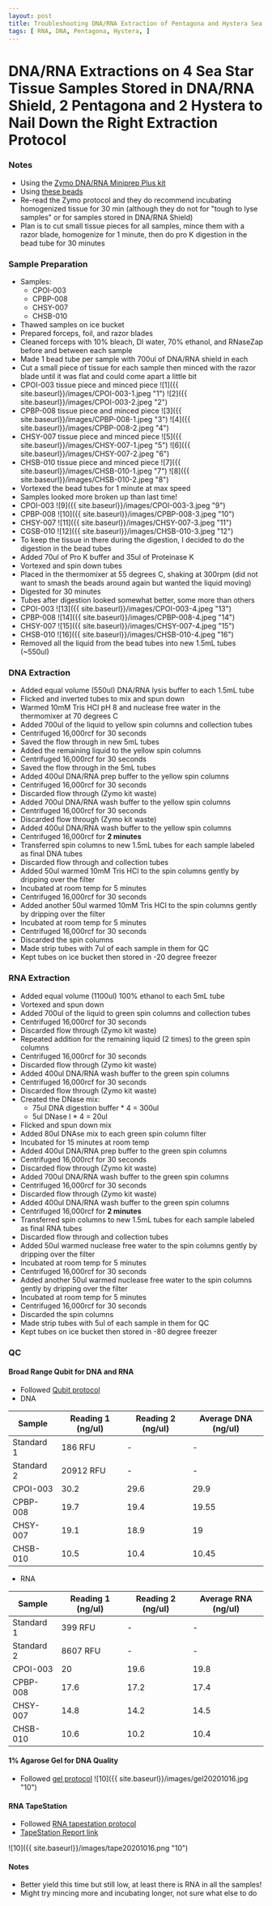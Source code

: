 ```yaml
---
layout: post
title: Troubleshooting DNA/RNA Extraction of Pentagona and Hystera Sea Stars
tags: [ RNA, DNA, Pentagona, Hystera, ]
---
```


# DNA/RNA Extractions on 4 Sea Star Tissue Samples Stored in DNA/RNA Shield, 2 Pentagona and 2 Hystera to Nail Down the Right Extraction Protocol

### Notes

- Using the [Zymo DNA/RNA Miniprep Plus kit](https://www.zymoresearch.com/collections/quick-dna-rna-kits/products/quick-dna-rna-miniprep-plus-kit)
- Using [these beads](https://www.fishersci.com/shop/products/bead-tube-2ml-0-5mm-glass-50pk/15340152)
- Re-read the Zymo protocol and they do recommend incubating homogenized tissue for 30 min (although they do not for "tough to lyse samples" or for samples stored in DNA/RNA Shield)
- Plan is to cut small tissue pieces for all samples, mince them with a razor blade, homogenize for 1 minute, then do pro K digestion in the bead tube for 30 minutes

### Sample Preparation

- Samples:
  - CPOI-003
  - CPBP-008
  - CHSY-007
  - CHSB-010
- Thawed samples on ice bucket
- Prepared forceps, foil, and razor blades
- Cleaned forceps with 10% bleach, DI water, 70% ethanol, and RNaseZap before and between each sample
- Made 1 bead tube per sample with 700ul of DNA/RNA shield in each
- Cut a small piece of tissue for each sample then minced with the razor blade until it was flat and could come apart a little bit
- CPOI-003 tissue piece and minced piece
![1]({{ site.baseurl}}/images/CPOI-003-1.jpeg "1")
![2]({{ site.baseurl}}/images/CPOI-003-2.jpeg "2")
- CPBP-008 tissue piece and minced piece
![3]({{ site.baseurl}}/images/CPBP-008-1.jpeg "3")
![4]({{ site.baseurl}}/images/CPBP-008-2.jpeg "4")
- CHSY-007 tissue piece and minced piece
![5]({{ site.baseurl}}/images/CHSY-007-1.jpeg "5")
![6]({{ site.baseurl}}/images/CHSY-007-2.jpeg "6")
- CHSB-010 tissue piece and minced piece
![7]({{ site.baseurl}}/images/CHSB-010-1.jpeg "7")
![8]({{ site.baseurl}}/images/CHSB-010-2.jpeg "8")
- Vortexed the bead tubes for 1 minute at max speed
- Samples looked more broken up than last time!
- CPOI-003
![9]({{ site.baseurl}}/images/CPOI-003-3.jpeg "9")
- CPBP-008
![10]({{ site.baseurl}}/images/CPBP-008-3.jpeg "10")
- CHSY-007
![11]({{ site.baseurl}}/images/CHSY-007-3.jpeg "11")
- CGSB-010
![12]({{ site.baseurl}}/images/CHSB-010-3.jpeg "12")
- To keep the tissue in there during the digestion, I decided to do the digestion in the bead tubes
- Added 70ul of Pro K buffer and 35ul of Proteinase K
- Vortexed and spin down tubes
- Placed in the thermomixer at 55 degrees C, shaking at 300rpm (did not want to smash the beads around again but wanted the liquid moving)
- Digested for 30 minutes
- Tubes after digestion looked somewhat better, some more than others
- CPOI-003
![13]({{ site.baseurl}}/images/CPOI-003-4.jpeg "13")
- CPBP-008
![14]({{ site.baseurl}}/images/CPBP-008-4.jpeg "14")
- CHSY-007
![15]({{ site.baseurl}}/images/CHSY-007-4.jpeg "15")
- CHSB-010
![16]({{ site.baseurl}}/images/CHSB-010-4.jpeg "16")
- Removed all the liquid from the bead tubes into new 1.5mL tubes (~550ul)

### DNA Extraction

- Added equal volume (550ul) DNA/RNA lysis buffer to each 1.5mL tube
- Flicked and inverted tubes to mix and spun down
- Warmed 10mM Tris HCl pH 8 and nuclease free water in the thermomixer at 70 degrees C
- Added 700ul of the liquid to yellow spin columns and collection tubes
- Centrifuged 16,000rcf for 30 seconds
- Saved the flow through in new 5mL tubes
- Added the remaining liquid to the yellow spin columns
- Centrifuged 16,000rcf for 30 seconds
- Saved the flow through in the 5mL tubes
- Added 400ul DNA/RNA prep buffer to the yellow spin columns
- Centrifuged 16,000rcf for 30 seconds
- Discarded flow through (Zymo kit waste)
- Added 700ul DNA/RNA wash buffer to the yellow spin columns
- Centrifuged 16,000rcf for 30 seconds
- Discarded flow through (Zymo kit waste)
- Added 400ul DNA/RNA wash buffer to the yellow spin columns
- Centrifuged 16,000rcf for **2 minutes**
- Transferred spin columns to new 1.5mL tubes for each sample labeled as final DNA tubes
- Discarded flow through and collection tubes
- Added 50ul warmed 10mM Tris HCl to the spin columns gently by dripping over the filter
- Incubated at room temp for 5 minutes
- Centrifuged 16,000rcf for 30 seconds
- Added another 50ul warmed 10mM Tris HCl to the spin columns gently by dripping over the filter
- Incubated at room temp for 5 minutes
- Centrifuged 16,000rcf for 30 seconds
- Discarded the spin columns
- Made strip tubes with 7ul of each sample in them for QC
- Kept tubes on ice bucket then stored in -20 degree freezer

### RNA Extraction

- Added equal volume (1100ul) 100% ethanol to each 5mL tube
- Vortexed and spun down
- Added 700ul of the liquid to green spin columns and collection tubes
- Centrifuged 16,000rcf for 30 seconds
- Discarded flow through (Zymo kit waste)
- Repeated addition for the remaining liquid (2 times) to the green spin columns
- Centrifuged 16,000rcf for 30 seconds
- Discarded flow through (Zymo kit waste)
-  Added 400ul DNA/RNA wash buffer to the green spin columns
- Centrifuged 16,000rcf for 30 seconds
- Discarded flow through (Zymo kit waste)
- Created the DNase mix:
  - 75ul DNA digestion buffer * 4 = 300ul
  - 5ul DNase I * 4 = 20ul
- Flicked and spun down mix
- Added 80ul DNAse mix to each green spin column filter
- Incubated for 15 minutes at room temp
- Added 400ul DNA/RNA prep buffer to the green spin columns
- Centrifuged 16,000rcf for 30 seconds
- Discarded flow through (Zymo kit waste)
- Added 700ul DNA/RNA wash buffer to the green spin columns
- Centrifuged 16,000rcf for 30 seconds
- Discarded flow through (Zymo kit waste)
- Added 400ul DNA/RNA wash buffer to the green spin columns
- Centrifuged 16,000rcf for **2 minutes**
- Transferred spin columns to new 1.5mL tubes for each sample labeled as final RNA tubes
- Discarded flow through and collection tubes
- Added 50ul warmed nuclease free water to the spin columns gently by dripping over the filter
- Incubated at room temp for 5 minutes
- Centrifuged 16,000rcf for 30 seconds
- Added another 50ul warmed nuclease free water to the spin columns gently by dripping over the filter
- Incubated at room temp for 5 minutes
- Centrifuged 16,000rcf for 30 seconds
- Discarded the spin columns
- Made strip tubes with 5ul of each sample in them for QC
- Kept tubes on ice bucket then stored in -80 degree freezer

### QC

#### Broad Range Qubit for DNA and RNA

- Followed [Qubit protocol](https://github.com/meschedl/PPP-Lab-Resources/blob/master/Protocols/Qubit-Assay-Protocol.md)
- DNA

|Sample|Reading 1 (ng/ul)|Reading 2 (ng/ul)|Average DNA (ng/ul)|
|---|---|---|---|
|Standard 1|186 RFU|-|-|
|Standard 2|20912 RFU|-|-|
|CPOI-003|30.2|29.6|29.9|
|CPBP-008|19.7|19.4|19.55|
|CHSY-007|19.1|18.9|19|
|CHSB-010|10.5|10.4|10.45|

- RNA

|Sample|Reading 1 (ng/ul)|Reading 2 (ng/ul)|Average RNA (ng/ul)|
|---|---|---|---|
|Standard 1|399 RFU|-|-|
|Standard 2|8607 RFU|-|-|
|CPOI-003|20|19.6|19.8|
|CPBP-008|17.6|17.2|17.4|
|CHSY-007|14.8|14.2|14.5|
|CHSB-010|10.6|10.2|10.4|

#### 1% Agarose Gel for DNA Quality

- Followed [gel protocol](https://github.com/meschedl/PPP-Lab-Resources/blob/master/Protocols/Agrose-Gel-Protocol.md)
![10]({{ site.baseurl}}/images/gel20201016.jpg "10")

#### RNA TapeStation

- Followed [RNA tapestation protocol](https://meschedl.github.io/MESPutnam_Open_Lab_Notebook/RNA-TapeStation-Protocol/)
- [TapeStation Report link](https://github.com/meschedl/MES_Puritz_Lab_Notebook/blob/master/tapetstations/2020-10-16%20-%2014.39.38.pdf)

![10]({{ site.baseurl}}/images/tape20201016.png "10")

#### Notes

- Better yield this time but still low, at least there is RNA in all the samples!
- Might try mincing more and incubating longer, not sure what else to do

